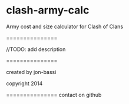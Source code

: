 clash-army-calc
===============

Army cost and size calculator for Clash of Clans

===============

//TODO: add description

===============

created by jon-bassi

copyright 2014

===============
contact on github
